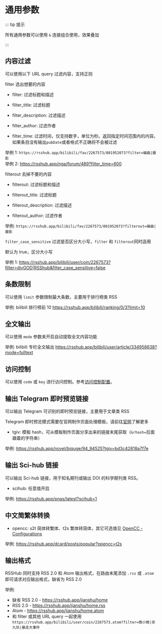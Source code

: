 # 通用参数

::: tip 提示

所有通用参数可以使用 `&` 连接组合使用，效果叠加

:::

## 内容过滤

可以使用以下 URL query 过滤内容，支持正则

filter 选出想要的内容

-   filter: 过滤标题和描述

-   filter_title: 过滤标题

-   filter_description: 过滤描述

-   filter_author: 过滤作者

-   filter_time: 过滤时间，仅支持数字，单位为秒。返回指定时间范围内的内容。如果条目没有输出`pubDate`或者格式不正确将不会被过滤

举例 1: `https://rsshub.app/bilibili/fav/2267573/801952073?filter=编曲|摄影`  
举例 2: <https://rsshub.app/nga/forum/489?filter_time=600>

filterout 去掉不要的内容

-   filterout: 过滤标题和描述

-   filterout_title: 过滤标题

-   filterout_description: 过滤描述

-   filterout_author: 过滤作者

举例: `https://rsshub.app/bilibili/fav/2267573/801952073?filterout=编曲|摄影`

`filter_case_sensitive` 过滤是否区分大小写，`filter` 和 `filterout`同时适用

默认为 true，区分大小写

举例 1: <https://rsshub.app/bilibili/user/coin/2267573?filter=diyGOD|RSShub&filter_case_sensitive=false>

## 条数限制

可以使用 `limit` 参数限制最大条数，主要用于排行榜类 RSS

举例: bilibili 排行榜前 10 <https://rsshub.app/bilibili/ranking/0/3?limit=10>

## 全文输出

可以使用 `mode` 参数来开启自动提取全文内容功能

举例: bilibili 专栏全文输出 <https://rsshub.app/bilibili/user/article/334958638?mode=fulltext>

## 访问控制

可以使用 `code` 或 `key` 进行访问控制。参考[访问控制配置](install/#pei-zhi-fang-wen-kong-zhi-pei-zhi-fang-wen-mi-yue-ma)。

## 输出 Telegram 即时预览链接

可以输出 Telegram 可识别的即时预览链接，主要用于文章类 RSS

Telegram 即时预览模式需要在官网制作页面处理模板，请前往[官网](https://instantview.telegram.org/)了解更多

-   tgiv: 模板 hash，可从模板制作页面分享出来的链接末尾获取（`&rhash=`后面跟着的字符串）

举例: <https://rsshub.app/novel/biquge/94_94525?tgiv=bd3c42818a7f7e>

## 输出 Sci-hub 链接

可以输出 Sci-hub 链接，用于知名期刊或输出 DOI 的科学期刊类 RSS。

-   scihub: 任意值开启

举例: <https://rsshub.app/pnas/latest?scihub=1>

## 中文简繁体转换

-   opencc: s2t 简体转繁体、t2s 繁体转简体，其它可选值见 [OpenCC - Configurations](https://github.com/BYVoid/OpenCC#configurations-%E9%85%8D%E7%BD%AE%E6%96%87%E4%BB%B6)

举例: <https://rsshub.app/dcard/posts/popular?opencc=t2s>

## 输出格式

RSSHub 同时支持 RSS 2.0 和 Atom 输出格式，在路由末尾添加 `.rss` 或 `.atom` 即可请求对应输出格式，缺省为 RSS 2.0

举例:

-   缺省 RSS 2.0 - <https://rsshub.app/jianshu/home>
-   RSS 2.0 - <https://rsshub.app/jianshu/home.rss>
-   Atom - <https://rsshub.app/jianshu/home.atom>
-   和 filter 或其他 URL query 一起使用 `https://rsshub.app/bilibili/user/coin/2267573.atom?filter=微小微|赤九玖|暴走大事件`
